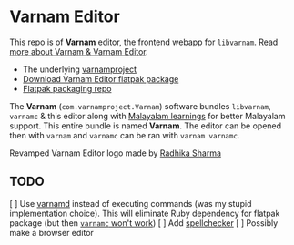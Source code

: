 # Varnam Editor

This repo is of **Varnam** editor, the frontend webapp for [`libvarnam`](http://github.com/varnamproject/libvarnam). [Read more about Varnam & Varnam Editor](https://subinsb.com/varnam).

* The underlying [varnamproject](http://varnamproject.com/)
* [Download Varnam Editor flatpak package](https://github.com/subins2000/varnam/releases)
* [Flatpak packaging repo](https://github.com/subins2000/varnam-flatpak)

The **Varnam** (`com.varnamproject.Varnam`) software bundles `libvarnam`, `varnamc` & this editor along with [Malayalam learnings](http://mirror.rackdc.com/savannah/varnamproject/words/ml.full.tar.gz) for better Malayalam support. This entire bundle is named **Varnam**. The editor can be opened then with `varnam` and `varnamc` can be ran with `varnam varnamc`.

Revamped Varnam Editor logo made by [Radhika Sharma](https://twitter.com/radhikaa2001)

## TODO

[ ] Use [varnamd](https://github.com/varnamproject/varnamd) instead of executing commands (was my stupid implementation choice). This will eliminate Ruby dependency for flatpak package (but then [`varnamc` won't work](https://github.com/varnamproject/libvarnam/issues/154))
[ ] Add [spellchecker](https://gitlab.com/smc/mlmorph-spellchecker)
[ ] Possibly make a browser editor
